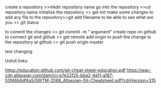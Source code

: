 create a repository   >>mkdir  repository name
go into the repository >>cd repository name 
initialize the repository >> get init
make some changes
to add any file to the repository>>git add filename 
to be able to see what are you  >> git status

to commit the changes >>  git commit -m “ argument”
create repo on github
to connect git and github >> get remote add origin <url>
to push the change to the repository at github >> git push origin master


test changing 
  
Usfull links: 
  

https://education.github.com/git-cheat-sheet-education.pdf
https://wac-cdn.atlassian.com/dam/jcr:e7e22f25-bba2-4ef1-a197-53f46b6df4a5/SWTM-2088_Atlassian-Git-Cheatsheet.pdf?cdnVersion=315

